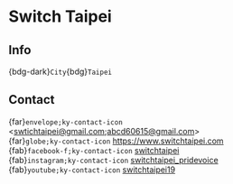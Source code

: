 # Switch Taipei

## Info

{bdg-dark}`City`{bdg}`Taipei`  

## Contact

{far}`envelope;ky-contact-icon` <swtichtaipei@gmail.com;abcd60615@gmail.com>  
{far}`globe;ky-contact-icon` <https://www.switchtaipei.com>  
{fab}`facebook-f;ky-contact-icon` [switchtaipei](https://www.facebook.com/switchtaipei)  
{fab}`instagram;ky-contact-icon` [switchtaipei_pridevoice](http://instagram.com/switchtaipei_pridevoice)  
{fab}`youtube;ky-contact-icon` [switchtaipei19](https://youtube.com/switchtaipei19)  
